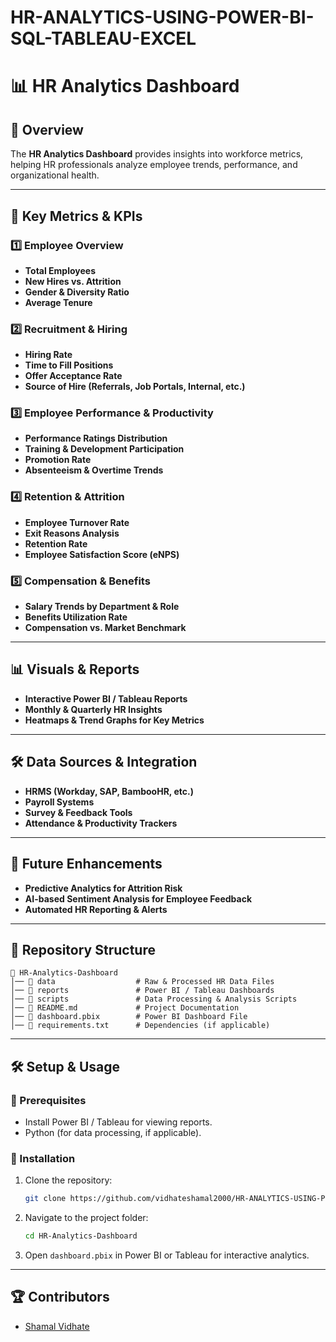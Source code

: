 # HR-ANALYTICS-USING-POWER-BI-SQL-TABLEAU-EXCEL

# 📊 HR Analytics Dashboard

## 📌 Overview  
The **HR Analytics Dashboard** provides insights into workforce metrics, helping HR professionals analyze employee trends, performance, and organizational health.  

---

## 🏢 Key Metrics & KPIs  
### 1️⃣ Employee Overview  
- **Total Employees**  
- **New Hires vs. Attrition**  
- **Gender & Diversity Ratio**  
- **Average Tenure**  

### 2️⃣ Recruitment & Hiring  
- **Hiring Rate**  
- **Time to Fill Positions**  
- **Offer Acceptance Rate**  
- **Source of Hire (Referrals, Job Portals, Internal, etc.)**  

### 3️⃣ Employee Performance & Productivity  
- **Performance Ratings Distribution**  
- **Training & Development Participation**  
- **Promotion Rate**  
- **Absenteeism & Overtime Trends**  

### 4️⃣ Retention & Attrition  
- **Employee Turnover Rate**  
- **Exit Reasons Analysis**  
- **Retention Rate**  
- **Employee Satisfaction Score (eNPS)**  

### 5️⃣ Compensation & Benefits  
- **Salary Trends by Department & Role**  
- **Benefits Utilization Rate**  
- **Compensation vs. Market Benchmark**  

---

## 📊 Visuals & Reports  
- **Interactive Power BI / Tableau Reports**  
- **Monthly & Quarterly HR Insights**  
- **Heatmaps & Trend Graphs for Key Metrics**  

---

## 🛠 Data Sources & Integration  
- **HRMS (Workday, SAP, BambooHR, etc.)**  
- **Payroll Systems**  
- **Survey & Feedback Tools**  
- **Attendance & Productivity Trackers**  

---

## 🚀 Future Enhancements  
- **Predictive Analytics for Attrition Risk**  
- **AI-based Sentiment Analysis for Employee Feedback**  
- **Automated HR Reporting & Alerts**  

---

## 📂 Repository Structure  
```plaintext
📁 HR-Analytics-Dashboard
│── 📂 data                  # Raw & Processed HR Data Files
│── 📂 reports               # Power BI / Tableau Dashboards
│── 📂 scripts               # Data Processing & Analysis Scripts
│── 📜 README.md             # Project Documentation
│── 📜 dashboard.pbix        # Power BI Dashboard File
│── 📜 requirements.txt      # Dependencies (if applicable)
```

---

## 🛠 Setup & Usage  
### 🔹 Prerequisites  
- Install Power BI / Tableau for viewing reports.  
- Python (for data processing, if applicable).  

### 🔹 Installation  
1. Clone the repository:  
   ```bash
   git clone https://github.com/vidhateshamal2000/HR-ANALYTICS-USING-POWER-BI-SQL-TABLEAU-EXCEL
   ```
2. Navigate to the project folder:  
   ```bash
   cd HR-Analytics-Dashboard
   ```
3. Open `dashboard.pbix` in Power BI or Tableau for interactive analytics.  

---

## 🏆 Contributors  
- [Shamal Vidhate]()  



